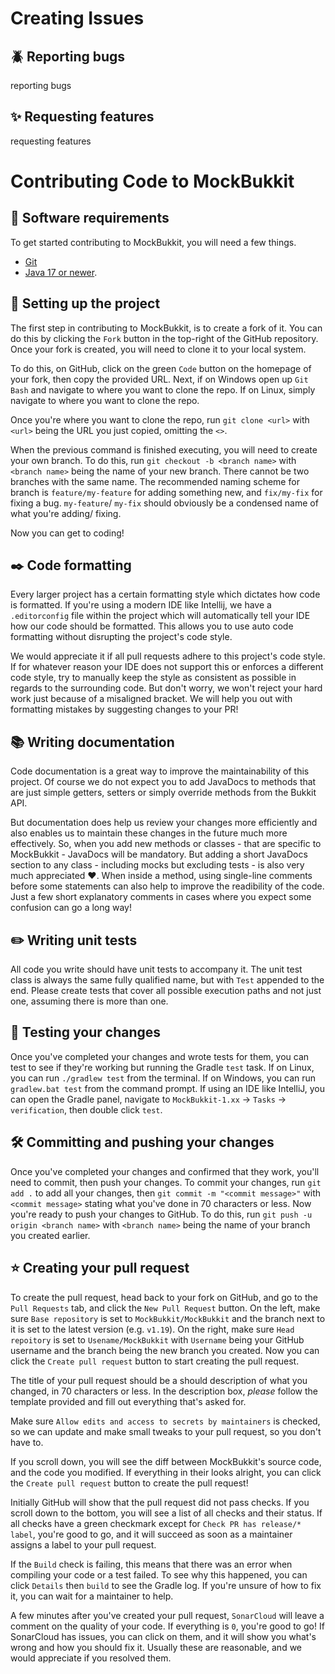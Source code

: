 Creating Issues
===============

## :beetle: Reporting bugs

reporting bugs


## :sparkles: Requesting features

requesting features


Contributing Code to MockBukkit
===============================

## :toolbox: Software requirements

To get started contributing to MockBukkit, you will need a few things.
- [Git](https://git-scm.com/downloads)
- [Java 17 or newer](https://adoptium.net/).


## :wrench: Setting up the project

The first step in contributing to MockBukkit, is to create a fork of it. You can do this by clicking the `Fork` button in the top-right of the GitHub repository.
Once your fork is created, you will need to clone it to your local system.

To do this, on GitHub, click on the green `Code` button on the homepage of your fork, then copy the provided URL.
Next, if on Windows open up `Git Bash` and navigate to where you want to clone the repo.
If on Linux, simply navigate to where you want to clone the repo.

Once you're where you want to clone the repo, run `git clone <url>` with `<url>` being the URL you just copied, omitting the `<>`.

When the previous command is finished executing, you will need to create your own branch.
To do this, run `git checkout -b <branch name>` with `<branch name>` being the name of your new branch.
There cannot be two branches with the same name. The recommended naming scheme for branch is `feature/my-feature` for adding something new, and `fix/my-fix` for fixing a bug.
`my-feature`/ `my-fix` should obviously be a condensed name of what you're adding/ fixing.

Now you can get to coding!


## :black_nib: Code formatting

Every larger project has a certain formatting style which dictates how code is formatted.
If you're using a modern IDE like Intellij, we have a `.editorconfig` file within the project which will automatically tell your IDE how our code should be formatted.
This allows you to use auto code formatting without disrupting the project's code style.

We would appreciate it if all pull requests adhere to this project's code style.
If for whatever reason your IDE does not support this or enforces a different code style, try to manually keep the style as consistent as possible in regards to the surrounding code.
But don't worry, we won't reject your hard work just because of a misaligned bracket.
We will help you out with formatting mistakes by suggesting changes to your PR!


## :books: Writing documentation

Code documentation is a great way to improve the maintainability of this project.
Of course we do not expect you to add JavaDocs to methods that are just simple getters, setters or simply override methods from the Bukkit API.

But documentation does help us review your changes more efficiently and also enables us to maintain these changes in the future much more effectively.
So, when you add new methods or classes - that are specific to MockBukkit - JavaDocs will be mandatory.
But adding a short JavaDocs section to any class - including mocks but excluding tests - is also very much appreciated ❤️. 
When inside a method, using single-line comments before some statements can also help to improve the readibility of the code. Just a few short explanatory comments in cases where you expect some confusion can go a long way!


## :pencil2: Writing unit tests

All code you write should have unit tests to accompany it.
The unit test class is always the same fully qualified name, but with `Test` appended to the end.
Please create tests that cover all possible execution paths and not just one, assuming there is more than one.


## :test_tube: Testing your changes

Once you've completed your changes and wrote tests for them, you can test to see if they're working but running the Gradle `test` task.
If on Linux, you can run `./gradlew test` from the terminal.
If on Windows, you can run `gradlew.bat test` from the command prompt.
If using an IDE like IntelliJ, you can open the Gradle panel, navigate to `MockBukkit-1.xx` -> `Tasks` -> `verification`, then double click `test`.


## :hammer_and_wrench: Committing and pushing your changes

Once you've completed your changes and confirmed that they work, you'll need to commit, then push your changes.
To commit your changes, run `git add .` to add all your changes, then `git commit -m "<commit message>"` with `<commit message>` stating what you've done in 70 characters or less.
Now you're ready to push your changes to GitHub. To do this, run `git push -u origin <branch name>` with `<branch name>` being the name of your branch you created earlier.


## :star: Creating your pull request

To create the pull request, head back to your fork on GitHub, and go to the `Pull Requests` tab, and click the `New Pull Request` button.
On the left, make sure `Base repository` is set to `MockBukkit/MockBukkit` and the branch next to it is set to the latest version (e.g. `v1.19`).
On the right, make sure `Head repoitory` is set to `Usename/MockBukkit` with `Username` being your GitHub username and the branch being the new branch you created.
Now you can click the `Create pull request` button to start creating the pull request.

The title of your pull request should be a should description of what you changed, in 70 characters or less.
In the description box, *please* follow the template provided and fill out everything that's asked for.

Make sure `Allow edits and access to secrets by maintainers` is checked, so we can update and make small tweaks to your pull request, so you don't have to.

If you scroll down, you will see the diff between MockBukkit's source code, and the code you modified.
If everything in their looks alright, you can click the `Create pull request` button to create the pull request!

Initially GitHub will show that the pull request did not pass checks. If you scroll down to the bottom, you will see a list of all checks and their status.
If all checks have a green checkmark except for `Check PR has release/* label`, you're good to go, and it will succeed as soon as a maintainer assigns a label to your pull request.

If the `Build` check is failing, this means that there was an error when compiling your code or a test failed.
To see why this happened, you can click `Details` then `build` to see the Gradle log. If you're unsure of how to fix it, you can wait for a maintainer to help.

A few minutes after you've created your pull request, `SonarCloud` will leave a comment on the quality of your code.
If everything is `0`, you're good to go! If SonarCloud has issues, you can click on them, and it will show you what's wrong and how you should fix it.
Usually these are reasonable, and we would appreciate if you resolved them.
